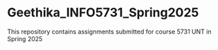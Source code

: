 # Geethika_INFO5731_Spring2025
This repository contains assignments submitted for course 5731 UNT in Spring 2025
